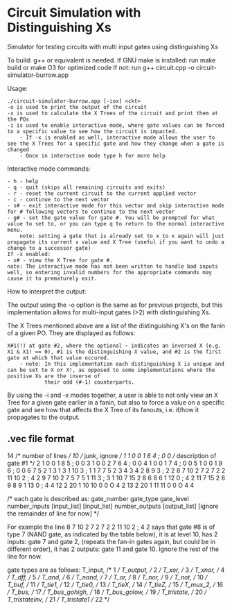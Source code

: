 # Circuit Simulation with Distinguishing Xs
Simulator for testing circuits with multi input gates using distinguishing Xs

To build: 
	g++ or equivalent is needed.
If GNU make is installed:
	run make build or make O3 for optimized code
If not:
	run g++ circuit.cpp -o circuit-simulator-burrow.app

Usage:


	./circuit-simulator-burrow.app [-iox] <ckt>
	-o is used to print the output of the circuit
	-x is used to calculate the X Trees of the circuit and print them at the POs
	-i is used to enable interactive mode, where gate values can be forced to a specific value to see how the circuit is impacted. 
		- If -x is enabled as well, interactive mode allows the user to see the X Trees for a specific gate and how they change when a gate is changed
		- Once in interactive mode type h for more help


Interactive mode commands:
	
	- h - help
	- q - quit (skips all remaining circuits and exits)
	- r - reset the current circuit to the current applied vector
	- c - continue to the next vector
	- s# - exit interactive mode for this vector and skip interactive mode for # following vectors to continue to the next vector
	- g# - set the gate value for gate #. You will be prompted for what value to set to, or you can type q to return to the normal interactive menu.
		note: setting a gate that is already set to x to x again will just propagate its current x value and X Tree (useful if you want to undo a change to a successor gate)
	If -x enabled:
	- x# - view the X Tree for gate #.
	note: The interactive mode has not been written to handle bad inputs well, so entering invalid numbers for the appropriate commands may cause it to prematurely exit.


How to interpret the output:

The output using the -o option is the same as for previous projects, but this implementation allows for multi-input gates (>2) with distinguishing Xs.

The X Trees mentioned above are a list of the distinguishing X's on the fanin of a given PO. They are displayed as follows:

	X#1(!) at gate #2, where the optional ~ indicates an inversed X (e.g. X1 & X1! == 0), #1 is the distinguishing X value, and #2 is the first gate at which that value occured.
		- note: In this implementation each distinguishing X is unique and can be set to X or X!, as opposed to some implementations where the positive Xs are the inverse of
				their odd (#-1) counterparts.

By using the -i and -x modes together, a user is able to not only view an X Tree for a given gate earlier in a fanin, but also to force a value on a specific gate and see how that affects the X Tree of its fanouts, i.e. if/how it propagates to the output.



.vec file format
----------------------------------------------------------------
14                  /* number of lines */
10                  /* junk, ignore */
1 1 0 0 1 6 4 ; 0 0         /* description of gate #1 */
2 1 0 0 1 8 5 ; 0 0
3 1 0 0 2 7 6 4 ; 0 0
4 1 0 0 1 7 4 ; 0 0
5 1 0 0 1 9 6 ; 0 0
6 7 5 2 1 3 1 3 1 10 3 ; 1 1
7 7 5 2 3 4 3 4 2 8 9 3 ; 2 2
8 7 10 2 7 2 7 2 2 11 10 2 ; 4 2
9 7 10 2 7 5 7 5 1 11 3 ; 3 1
10 7 15 2 8 6 8 6 1 12 0 ; 4 2
11 7 15 2 8 9 8 9 1 13 0 ; 4 4
12 2 20 1 10 10 0 0 O 4 2
13 2 20 1 11 11 0 0 O 4 4

/* each gate is described as:
gate_number gate_type gate_level number_inputs [input_list] [input_list]
number_outputs [output_list] [ignore the remainder of line for now] */

For example the line
8 7 10 2 7 2 7 2 2 11 10 2 ; 4 2
says that gate #8 is of type 7 (NAND gate, as indicated by the table below),
it is at level 10, has 2 inputs: gate 7 and gate 2, (repeats the fan-in
gates again, but could be in different order), it has 2 outputs: gate 11 and 
gate 10.  Ignore the rest of the line for now.

gate types are as follows:
T_input,        /* 1 */
T_output,       /* 2 */
T_xor,          /* 3 */
T_xnor,         /* 4 */
T_dff,          /* 5 */
T_and,          /* 6 */
T_nand,         /* 7 */
T_or,           /* 8 */
T_nor,          /* 9 */
T_not,          /* 10 */
T_buf,          /* 11 */
T_tie1,         /* 12 */
T_tie0,         /* 13 */
T_tieX,         /* 14 */
T_tieZ,         /* 15 */
T_mux_2,        /* 16 */
T_bus,          /* 17 */
T_bus_gohigh,   /* 18 */
T_bus_golow,    /* 19 */
T_tristate,     /* 20 */
T_tristateinv,  /* 21 */
T_tristate1     /* 22 */
